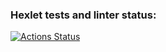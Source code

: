 ### Hexlet tests and linter status:
[![Actions Status](https://github.com/dchmerenko/python-project-lvl2/workflows/hexlet-check/badge.svg)](https://github.com/dchmerenko/python-project-lvl2/actions)